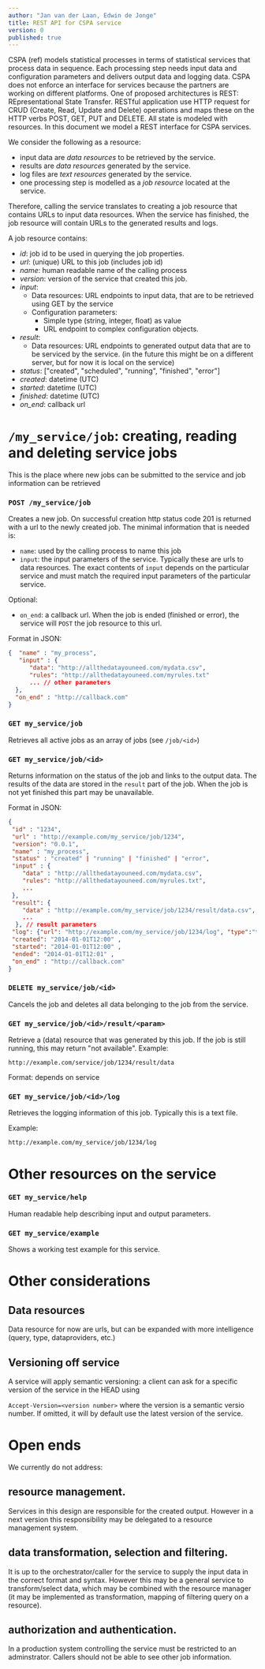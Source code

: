 ```yaml
---
author: "Jan van der Laan, Edwin de Jonge"
title: REST API for CSPA service
version: 0
published: true
---
```


CSPA (ref) models statistical processes in terms of statistical services that process data in sequence. Each processing step needs input data and configuration parameters and delivers output data and logging data. CSPA does not enforce an interface for services because the partners are working on different platforms. One of proposed architectures is REST: REpresentational State Transfer. RESTful application use HTTP request for CRUD (Create, Read, Update and Delete) operations and maps these on the HTTP verbs POST, GET, PUT and DELETE. All state is modeled with resources. In this document we model a REST interface for CSPA services.

We consider the following as a resource:

- input data are *data resources* to be retrieved by the service.
- results are *data resources* generated by the service.
- log files are *text resources* generated by the service.
- one processing step is modelled as a *job resource* located at the service.

Therefore, calling the service translates to creating a job resource that contains URLs to input data resources. When the service has finished, the job resource will contain URLs to the generated results and logs.

A job resource contains:

- *id*: job id to be used in querying the job properties.
- *url*: (unique) URL to this job (includes job id)
- *name*: human readable name of the calling process
- *version*: version of the service that created this job.
- *input*:
  - Data resources: URL endpoints to input data, that are to be retrieved using GET by the service
  - Configuration parameters: 
    - Simple type (string, integer, float) as value
    - URL endpoint to complex configuration objects.
- *result*:
  - Data resources: URL endpoints to generated output data that are to be serviced by the service. (in the future this might be on a different server, but for now it is local on the service)
- *status*: ["created", "scheduled", "running", "finished", "error"]
- *created*: datetime (UTC)
- *started*: datetime (UTC)
- *finished*: datetime (UTC)
- *on_end*: callback url


`/my_service/job`: creating, reading and deleting service jobs
==============================================================

This is the place where new jobs can be submitted to the service and job information can be retrieved

### `POST /my_service/job`

Creates a new job. On successful creation http status code 201 is returned with a url to the newly created job. The minimal information that is needed is:

- `name`: used by the calling process to name this job
- `input`: the input parameters of the service. Typically these are urls to data resources. The exact contents of `input` depends on the particular service and must match the required input parameters of the particular service.

Optional:

- `on_end`: a callback url. When the job is ended (finished or error), the service will `POST` the job resource to this url.

Format in JSON:
```json
{  "name" : "my_process",
   "input" : {
      "data": "http://allthedatayouneed.com/mydata.csv",
      "rules": "http://allthedatayouneed.com/myrules.txt" 
      ... // other parameters
  },
  "on_end" : "http://callback.com"
}
```

### `GET my_service/job`

Retrieves all active jobs as an array of jobs (see `/job/<id>`)


### `GET my_service/job/<id>`

Returns information on the status of the job and links to the output data. The results of the data are stored in the `result` part of the job. When the job is not yet finished this part may be unavailable.

Format in JSON:
```json
{
 "id" : "1234",
 "url" : "http://example.com/my_service/job/1234",
 "version": "0.0.1",
 "name" : "my_process",
 "status" : "created" | "running" | "finished" | "error",
 "input" : {
    "data" : "http://allthedatayouneed.com/mydata.csv",
    "rules": "http://allthedatayouneed.com/myrules.txt", 
    ...
 }, 
 "result": {
    "data" : "http://example.com/my_service/job/1234/result/data.csv",
    ...
  }, // result parameters
 "log": {"url": "http://example.com/my_service/job/1234/log", "type":"text"},
 "created": "2014-01-01T12:00" ,
 "started": "2014-01-01T12:00" ,
 "ended": "2014-01-01T12:01" ,
 "on_end" : "http://callback.com"
}
```

### `DELETE my_service/job/<id>`

Cancels the job and deletes all data belonging to the job from the service. 


### `GET my_service/job/<id>/result/<param>`

Retrieve a (data) resource that was generated by this job. If the job is still running, this may return "not available".
Example:
```
http://example.com/service/job/1234/result/data
```

Format: depends on service

### `GET my_service/job/<id>/log`

Retrieves the logging information of this job. Typically this is a text file.

Example:
```
http://example.com/my_service/job/1234/log
```


Other resources on the service
==============================

### `GET my_service/help`

Human readable help describing input and output parameters.

### `GET my_service/example`

Shows a working test example for this service.



Other considerations
====================

## Data resources

Data resource for now are urls, but can be expanded with more intelligence (query, type, dataproviders, etc.)

## Versioning off service

A service will apply semantic versioning: a client can ask for a specific version of the service in the HEAD using

`Accept-Version=<version number>`  where the version is a semantic versio number. If omitted, it will by default use the latest version of the service.



Open ends
=========

We currently do not address:

## resource management. 

Services in this design are responsible for the created output. However in a next version this responsibility may be delegated to a resource management system.

## data transformation, selection and filtering.
It is up to the orchestrator/caller for the service to supply the input data in the correct format and syntax. 
However this may be a general service to transform/select data, which may be combined with the resource manager (it may be implemented as transformation, mapping of filtering query on a resource).

## authorization and authentication.
In a production system controlling the service must be restricted to an adminstrator. Callers should not be able to see other job information.

